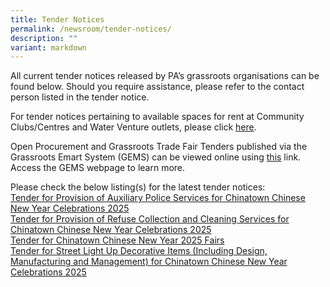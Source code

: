 ```yaml
---
title: Tender Notices
permalink: /newsroom/tender-notices/
description: ""
variant: markdown
---
```

All current tender notices released by PA’s grassroots organisations can be found below. Should you require assistance, please refer to the contact person listed in the tender notice.

For tender notices pertaining to available spaces for rent at Community Clubs/Centres and Water Venture outlets, please click [here](/our-network/community-clubs/rentals).

Open Procurement and Grassroots Trade Fair Tenders published via the Grassroots Emart System (GEMS) can be viewed online using [this](https://gems.pa.gov.sg/account/vendors) link. Access the GEMS webpage to learn more.
<br>

Please check the below listing(s) for the latest tender notices: <br>  [ Tender for Provision of Auxiliary Police Services for Chinatown Chinese New Year Celebrations 2025](/tender-for-provision-of-auxiliary-police-services-for-chinatown-chinese-new-year-celebrations-2025/)<br>[Tender for Provision of Refuse Collection and Cleaning Services for Chinatown Chinese New Year Celebrations 2025](/tender-for-provision-of-refuse-collection-cleaning-services-for-chinatown-chinese-new-year-2025/)
<br>
[Tender for Chinatown Chinese New Year 2025 Fairs](/tender-for-chinatown-chinese-new-year-2025-fairs/) <br>
[Tender for Street Light Up Decorative Items (Including Design, Manufacturing and Management) for Chinatown Chinese New Year Celebrations 2025](/tender-for-street-light-up-decorative-items-for-chinatown-chinese-new-year-2025/)